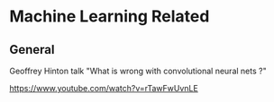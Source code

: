# Machine Learning Related

## General

Geoffrey Hinton talk "What is wrong with convolutional neural nets ?"

https://www.youtube.com/watch?v=rTawFwUvnLE